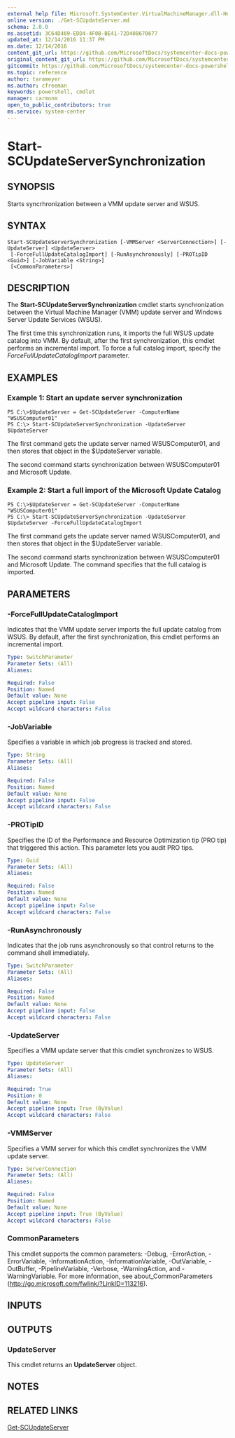 ```yaml
---
external help file: Microsoft.SystemCenter.VirtualMachineManager.dll-Help.xml
online version: ./Get-SCUpdateServer.md
schema: 2.0.0
ms.assetid: 3C64D469-EDD4-4F0B-BE41-72D408670677
updated_at: 12/14/2016 11:37 PM
ms.date: 12/14/2016
content_git_url: https://github.com/MicrosoftDocs/systemcenter-docs-powershell/blob/master/systemcenter-cmdlets/SystemCenter2016/VirtualMachineManager/v1/Start-SCUpdateServerSynchronization.md
original_content_git_url: https://github.com/MicrosoftDocs/systemcenter-docs-powershell/blob/master/systemcenter-cmdlets/SystemCenter2016/VirtualMachineManager/v1/Start-SCUpdateServerSynchronization.md
gitcommit: https://github.com/MicrosoftDocs/systemcenter-docs-powershell/blob/ddd0fefc9adaabb9394eb6c21b33370913d1830d/systemcenter-cmdlets/SystemCenter2016/VirtualMachineManager/v1/Start-SCUpdateServerSynchronization.md
ms.topic: reference
author: tarameyer
ms.author: cfreeman
keywords: powershell, cmdlet
manager: carmonm
open_to_public_contributors: true
ms.service: system-center
---
```


# Start-SCUpdateServerSynchronization

## SYNOPSIS
Starts syncrhronization between a VMM update server and WSUS.

## SYNTAX

```
Start-SCUpdateServerSynchronization [-VMMServer <ServerConnection>] [-UpdateServer] <UpdateServer>
 [-ForceFullUpdateCatalogImport] [-RunAsynchronously] [-PROTipID <Guid>] [-JobVariable <String>]
 [<CommonParameters>]
```

## DESCRIPTION
The **Start-SCUpdateServerSynchronization** cmdlet starts synchronization between the Virtual Machine Manager (VMM) update server and Windows Server Update Services (WSUS).

The first time this synchronization runs, it imports the full WSUS update catalog into VMM.
By default, after the first synchronization, this cmdlet performs an incremental import.
To force a full catalog import, specify the *ForceFullUpdateCatalogImport* parameter.

## EXAMPLES

### Example 1: Start an update server synchronization
```
PS C:\>$UpdateServer = Get-SCUpdateServer -ComputerName "WSUSComputer01"
PS C:\> Start-SCUpdateServerSynchronization -UpdateServer $UpdateServer
```

The first command gets the update server named WSUSComputer01, and then stores that object in the $UpdateServer variable.

The second command starts synchronization between WSUSComputer01 and Microsoft Update.

### Example 2: Start a full import of the Microsoft Update Catalog
```
PS C:\>$UpdateServer = Get-SCUpdateServer -ComputerName "WSUSComputer01"
PS C:\> Start-SCUpdateServerSynchronization -UpdateServer $UpdateServer -ForceFullUpdateCatalogImport
```

The first command gets the update server named WSUSComputer01, and then stores that object in the $UpdateServer variable.

The second command starts synchronization between WSUSComputer01 and Microsoft Update.
The command specifies that the full catalog is imported.

## PARAMETERS

### -ForceFullUpdateCatalogImport
Indicates that the VMM update server imports the full update catalog from WSUS.
By default, after the first synchronization, this cmdlet performs an incremental import.

```yaml
Type: SwitchParameter
Parameter Sets: (All)
Aliases: 

Required: False
Position: Named
Default value: None
Accept pipeline input: False
Accept wildcard characters: False
```

### -JobVariable
Specifies a variable in which job progress is tracked and stored.

```yaml
Type: String
Parameter Sets: (All)
Aliases: 

Required: False
Position: Named
Default value: None
Accept pipeline input: False
Accept wildcard characters: False
```

### -PROTipID
Specifies the ID of the Performance and Resource Optimization tip (PRO tip) that triggered this action.
This parameter lets you audit PRO tips.

```yaml
Type: Guid
Parameter Sets: (All)
Aliases: 

Required: False
Position: Named
Default value: None
Accept pipeline input: False
Accept wildcard characters: False
```

### -RunAsynchronously
Indicates that the job runs asynchronously so that control returns to the command shell immediately.

```yaml
Type: SwitchParameter
Parameter Sets: (All)
Aliases: 

Required: False
Position: Named
Default value: None
Accept pipeline input: False
Accept wildcard characters: False
```

### -UpdateServer
Specifies a VMM update server that this cmdlet synchronizes to WSUS.

```yaml
Type: UpdateServer
Parameter Sets: (All)
Aliases: 

Required: True
Position: 0
Default value: None
Accept pipeline input: True (ByValue)
Accept wildcard characters: False
```

### -VMMServer
Specifies a VMM server for which this cmdlet synchronizes the VMM update server.

```yaml
Type: ServerConnection
Parameter Sets: (All)
Aliases: 

Required: False
Position: Named
Default value: None
Accept pipeline input: True (ByValue)
Accept wildcard characters: False
```

### CommonParameters
This cmdlet supports the common parameters: -Debug, -ErrorAction, -ErrorVariable, -InformationAction, -InformationVariable, -OutVariable, -OutBuffer, -PipelineVariable, -Verbose, -WarningAction, and -WarningVariable. For more information, see about_CommonParameters (http://go.microsoft.com/fwlink/?LinkID=113216).

## INPUTS

## OUTPUTS

### UpdateServer
This cmdlet returns an **UpdateServer** object.

## NOTES

## RELATED LINKS

[Get-SCUpdateServer](xref:SystemCenter2016/VirtualMachineManager/v1/Get-SCUpdateServer.md)

